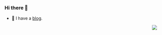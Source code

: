 ### Hi there 👋

+ 🌱 I have a [blog](https://digu.plus).

<img align="right" src="https://github-readme-stats.vercel.app/api?username=binjoo&show_icons=true" />

<!-- <img align="right" src="https://github-readme-stats.vercel.app/api/top-langs/?username=binjoo&layout=compact" /> -->
